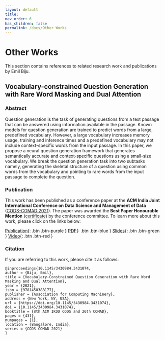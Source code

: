 ```yaml
---
layout: default
title: 
nav_order: 6
has_children: false
permalink: /docs/Other Works
---
```


# Other Works
This section contains references to related research work and publications by Emil Biju. 

## Vocabulary-constrained Question Generation with Rare Word Masking and Dual Attention

### Abstract
Question generation is the task of generating questions from a text passage that can be answered using information available in the passage. Known models for question generation are trained to predict words from a large, predefined vocabulary. However, a large vocabulary increases memory usage, training and inference times and a predefined vocabulary may not include context-specific words from the input passage. In this paper, we propose a neural question generation framework that generates semantically accurate and context-specific questions using a small-size vocabulary. We break the question generation task into two subtasks namely, generating the skeletal structure of a question using common words from the vocabulary and pointing to rare words from the input passage to complete the question.

### Publication
This work has been published as a conference paper at the **ACM India Joint International Conference on Data Science and Management of Data** ([CODS-COMAD 2021](https://cods-comad.in)). The paper was awarded the **Best Paper Honourable Mention** ([certificate](https://emilbiju.github.io/indic-swipe/assets/YRS_Honorable_Mention.pdf)) by the conference committee. To learn more about this work, please click on the links below:

[Publication](https://dl.acm.org/doi/abs/10.1145/3430984.3431074){: .btn .btn-purple }
[PDF](https://emilbiju.github.io/indic-swipe/assets/Vocab-constrained-QG_CODS-COMAD.pdf){: .btn .btn-blue }
[Slides](https://emilbiju.github.io/indic-swipe/assets/Cods-Comad_presentation.pdf){: .btn .btn-green }
[Video](https://drive.google.com/file/d/1aLCYGa4ih1FyvX0oNp0aiu9Hnf0TAked/view){: .btn .btn-red }

### Citation
If you are referring to this work, please cite it as follows:

    @inproceedings{10.1145/3430984.3431074,
    author = {Biju, Emil},
    title = {Vocabulary-Constrained Question Generation with Rare Word Masking and Dual Attention},
    year = {2021},
    isbn = {9781450388177},
    publisher = {Association for Computing Machinery},
    address = {New York, NY, USA},
    url = {https://doi.org/10.1145/3430984.3431074},
    doi = {10.1145/3430984.3431074},
    booktitle = {8th ACM IKDD CODS and 26th COMAD},
    pages = {431},
    numpages = {1},
    location = {Bangalore, India},
    series = {CODS COMAD 2021}
    }


